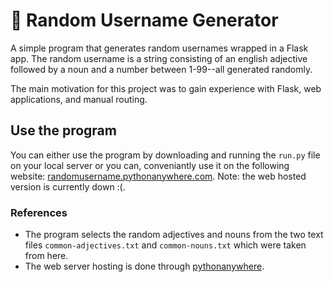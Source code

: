 # 🎲 Random Username Generator
A simple program that generates random usernames wrapped in a Flask app. The random username is a string consisting of an english adjective
followed by a noun and a number between 1-99--all generated randomly.

The main motivation for this project was to gain experience with Flask, web applications, and manual routing. 

## Use the program
You can either use the program by downloading and running the `run.py` file on your local server or you can, conveniantly use it on the following website: [randomusername.pythonanywhere.com](http://randomusername.pythonanywhere.com/). Note: the web hosted version is currently down :(. 


### References
- The program selects the random adjectives and nouns from the two text files `common-adjectives.txt` and `common-nouns.txt` which were taken from here. 
- The web server hosting is done through [pythonanywhere](https://www.pythonanywhere.com/). 

